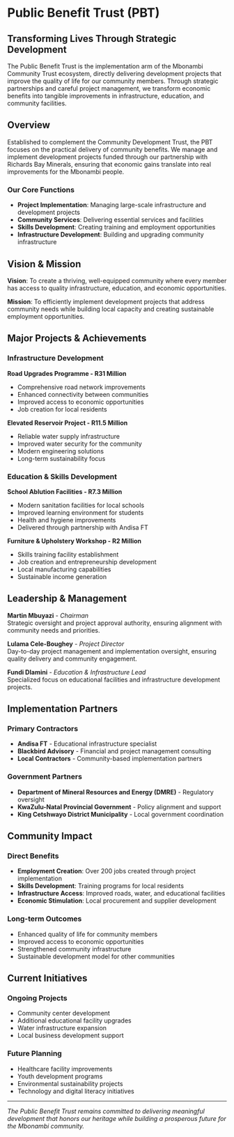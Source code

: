 # Public Benefit Trust (PBT)

## Transforming Lives Through Strategic Development

The Public Benefit Trust is the implementation arm of the Mbonambi Community Trust ecosystem, directly delivering development projects that improve the quality of life for our community members. Through strategic partnerships and careful project management, we transform economic benefits into tangible improvements in infrastructure, education, and community facilities.

## Overview

Established to complement the Community Development Trust, the PBT focuses on the practical delivery of community benefits. We manage and implement development projects funded through our partnership with Richards Bay Minerals, ensuring that economic gains translate into real improvements for the Mbonambi people.

### Our Core Functions
- **Project Implementation**: Managing large-scale infrastructure and development projects
- **Community Services**: Delivering essential services and facilities
- **Skills Development**: Creating training and employment opportunities
- **Infrastructure Development**: Building and upgrading community infrastructure

## Vision & Mission

**Vision**: To create a thriving, well-equipped community where every member has access to quality infrastructure, education, and economic opportunities.

**Mission**: To efficiently implement development projects that address community needs while building local capacity and creating sustainable employment opportunities.

## Major Projects & Achievements

### Infrastructure Development
**Road Upgrades Programme - R31 Million**
- Comprehensive road network improvements
- Enhanced connectivity between communities
- Improved access to economic opportunities
- Job creation for local residents

**Elevated Reservoir Project - R11.5 Million**
- Reliable water supply infrastructure
- Improved water security for the community
- Modern engineering solutions
- Long-term sustainability focus

### Education & Skills Development
**School Ablution Facilities - R7.3 Million**
- Modern sanitation facilities for local schools
- Improved learning environment for students
- Health and hygiene improvements
- Delivered through partnership with Andisa FT

**Furniture & Upholstery Workshop - R2 Million**
- Skills training facility establishment
- Job creation and entrepreneurship development
- Local manufacturing capabilities
- Sustainable income generation

## Leadership & Management

**Martin Mbuyazi** - *Chairman*  
Strategic oversight and project approval authority, ensuring alignment with community needs and priorities.

**Lulama Cele-Boughey** - *Project Director*  
Day-to-day project management and implementation oversight, ensuring quality delivery and community engagement.

**Fundi Dlamini** - *Education & Infrastructure Lead*  
Specialized focus on educational facilities and infrastructure development projects.

## Implementation Partners

### Primary Contractors
- **Andisa FT** - Educational infrastructure specialist
- **Blackbird Advisory** - Financial and project management consulting
- **Local Contractors** - Community-based implementation partners

### Government Partners
- **Department of Mineral Resources and Energy (DMRE)** - Regulatory oversight
- **KwaZulu-Natal Provincial Government** - Policy alignment and support
- **King Cetshwayo District Municipality** - Local government coordination

## Community Impact

### Direct Benefits
- **Employment Creation**: Over 200 jobs created through project implementation
- **Skills Development**: Training programs for local residents
- **Infrastructure Access**: Improved roads, water, and educational facilities
- **Economic Stimulation**: Local procurement and supplier development

### Long-term Outcomes
- Enhanced quality of life for community members
- Improved access to economic opportunities
- Strengthened community infrastructure
- Sustainable development model for other communities

## Current Initiatives

### Ongoing Projects
- Community center development
- Additional educational facility upgrades
- Water infrastructure expansion
- Local business development support

### Future Planning
- Healthcare facility improvements
- Youth development programs
- Environmental sustainability projects
- Technology and digital literacy initiatives

---

*The Public Benefit Trust remains committed to delivering meaningful development that honors our heritage while building a prosperous future for the Mbonambi community.*